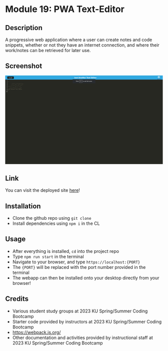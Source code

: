 # Module 19: PWA Text-Editor

## Description
A progressive web application where a user can create notes and code snippets, whether or not they have an internet connection, and where their work/notes can be retrieved for later use. 

## Screenshot
<p align = "center">
<img src = './images/Screenshot 2023-08-15 214032.png'>
</p>

## Link
You can visit the deployed site [here](https://glacial-mountain-21368-c9b56f551d2f.herokuapp.com/)!

## Installation 
* Clone the github repo using `git clone` 
* Install dependencies using `npm i` in the CL

## Usage
* After everything is installed, `cd` into the project repo
* Type `npm run start` in the terminal
* Navigate to your browser, and type `https://localhost:{PORT}`
* The `{PORT}` will be replaced with the port number provided in the terminal
* The webapp can then be installed onto your desktop directly from your browser!

## Credits
* Various student study groups at 2023 KU Spring/Summer Coding Bootcamp
* Starter code provided by instructors at 2023 KU Spring/Summer Coding Bootcamp
* https://webpack.js.org/
* Other documentation and activities provided by instructional staff at 2023 KU Spring/Summer Coding Bootcamp